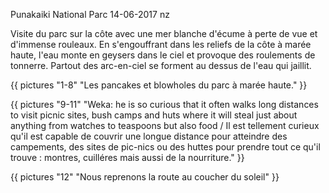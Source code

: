 Punakaiki National Parc
14-06-2017
nz

Visite du parc sur la côte avec une mer blanche d'écume à perte de vue et d'immense rouleaux. En s'engouffrant dans les reliefs de la côte à marée haute, l'eau monte en geysers dans le ciel et provoque des roulements de tonnerre. Partout des arc-en-ciel se forment au dessus de l'eau qui jaillit.

{{ pictures "1-8" "Les pancakes et blowholes du parc à marée haute." }}

{{ pictures "9-11" "Weka: he is so curious that it often walks long distances to visit picnic sites, bush camps and huts where it will steal just about anything from watches to teaspoons but also food / Il est tellement curieux qu'il est capable de couvrir une longue distance pour atteindre des campements, des sites de pic-nics ou des huttes pour prendre tout ce qu'il trouve : montres, cuilléres mais aussi de la nourriture." }}

{{ pictures "12" "Nous reprenons la route au coucher du soleil" }}


